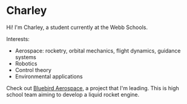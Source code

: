 # Charley
Hi! I'm Charley, a student currently at the Webb Schools.

Interests:
- Aerospace: rocketry, orbital mechanics, flight dynamics, guidance systems
- Robotics
- Control theory
- Environmental applications

Check out [Bluebird Aerospace](https://sites.google.com/view/bluebird-aerospace), a project that I'm leading. This is high school team aiming to develop a liquid rocket engine.

